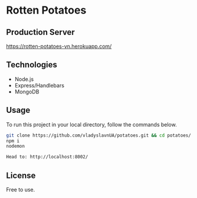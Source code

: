 # Rotten Potatoes

## Production Server
https://rotten-potatoes-vn.herokuapp.com/

## Technologies
- Node.js
- Express/Handlebars
- MongoDB

## Usage
To run this project in your local directory, follow the commands below.
```bash
git clone https://github.com/vladyslavnUA/potatoes.git && cd potatoes/
npm i
nodemon

Head to: http://localhost:8002/
```

## License
Free to use.
